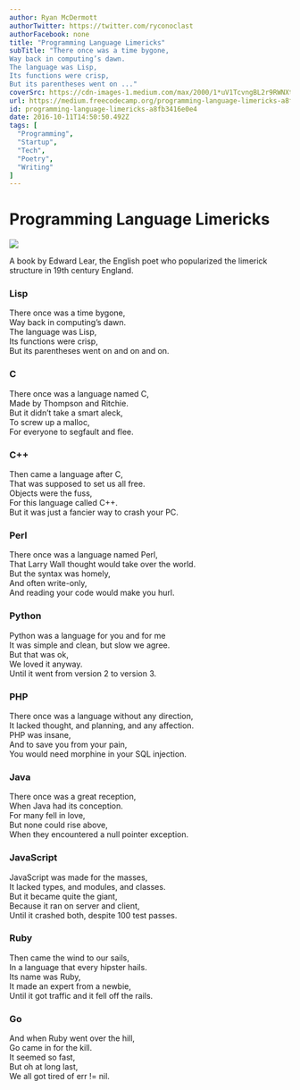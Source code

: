 ```yaml
---
author: Ryan McDermott
authorTwitter: https://twitter.com/ryconoclast
authorFacebook: none
title: "Programming Language Limericks"
subTitle: "There once was a time bygone,
Way back in computing’s dawn.
The language was Lisp,
Its functions were crisp,
But its parentheses went on ..."
coverSrc: https://cdn-images-1.medium.com/max/2000/1*uV1TcvngBL2r9RWNXtXULg.jpeg
url: https://medium.freecodecamp.org/programming-language-limericks-a8fb3416e0e4
id: programming-language-limericks-a8fb3416e0e4
date: 2016-10-11T14:50:50.492Z
tags: [
  "Programming",
  "Startup",
  "Tech",
  "Poetry",
  "Writing"
]
---
```

# Programming Language Limericks







![](https://cdn-images-1.medium.com/max/2000/1*uV1TcvngBL2r9RWNXtXULg.jpeg)

A book by Edward Lear, the English poet who popularized the limerick structure in 19th century England.







### Lisp

There once was a time bygone,  
Way back in computing’s dawn.  
The language was Lisp,  
Its functions were crisp,  
But its parentheses went on and on and on.

### C

There once was a language named C,  
Made by Thompson and Ritchie.  
But it didn’t take a smart aleck,  
To screw up a malloc,  
For everyone to segfault and flee.

### C++

Then came a language after C,  
That was supposed to set us all free.  
Objects were the fuss,  
For this language called C++.  
But it was just a fancier way to crash your PC.

### Perl

There once was a language named Perl,  
That Larry Wall thought would take over the world.  
But the syntax was homely,  
And often write-only,  
And reading your code would make you hurl.

### Python

Python was a language for you and for me  
It was simple and clean, but slow we agree.  
But that was ok,  
We loved it anyway.  
Until it went from version 2 to version 3.

### PHP

There once was a language without any direction,  
It lacked thought, and planning, and any affection.  
PHP was insane,  
And to save you from your pain,  
You would need morphine in your SQL injection.

### Java

There once was a great reception,  
When Java had its conception.  
For many fell in love,  
But none could rise above,  
When they encountered a null pointer exception.

### JavaScript

JavaScript was made for the masses,  
It lacked types, and modules, and classes.  
But it became quite the giant,  
Because it ran on server and client,  
Until it crashed both, despite 100 test passes.

### Ruby

Then came the wind to our sails,  
In a language that every hipster hails.  
Its name was Ruby,  
It made an expert from a newbie,  
Until it got traffic and it fell off the rails.

### Go

And when Ruby went over the hill,  
Go came in for the kill.  
It seemed so fast,  
But oh at long last,  
We all got tired of err != nil.








